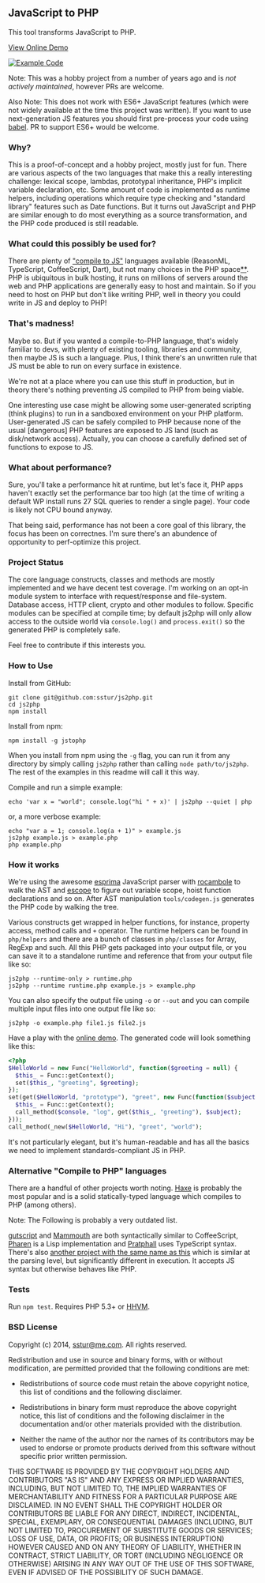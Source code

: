 ## JavaScript to PHP

This tool transforms JavaScript to PHP.

[View Online Demo][2]

[![Example Code](https://raw.githubusercontent.com/sstur/js2php/master/demo/images/example.png)][2]

Note: This was a hobby project from a number of years ago and is _not actively maintained_, however PRs are welcome.

Also Note: This does not work with ES6+ JavaScript features (which were not widely available at the time this project was written). If you want to use next-generation JS features you should first pre-process your code using [babel][20]. PR to support ES6+ would be welcome.

### Why?

This is a proof-of-concept and a hobby project, mostly just for fun. There are various aspects of the two languages that make this a really interesting challenge: lexical scope, lambdas, prototypal inheritance, PHP's implicit variable declaration, etc. Some amount of code is implemented as runtime helpers, including operations which require type checking and "standard library" features such as Date functions. But it turns out JavaScript and PHP are similar enough to do most everything as a source transformation, and the PHP code produced is still readable.

### What could this possibly be used for?

There are plenty of ["compile to JS"][3] languages available (ReasonML, TypeScript, CoffeeScript, Dart), but not many choices in the PHP space[\*\*](#alternatives). PHP is ubiquitous in bulk hosting, it runs on millions of servers around the web and PHP applications are generally easy to host and maintain. So if you need to host on PHP but don't like writing PHP, well in theory you could write in JS and deploy to PHP!

### That's madness!

Maybe so. But if you wanted a compile-to-PHP language, that's widely familiar to devs, with plenty of existing tooling, libraries and community, then maybe JS is such a language. Plus, I think there's an unwritten rule that JS must be able to run on every surface in existence.

We're not at a place where you can use this stuff in production, but in theory there's nothing preventing JS compiled to PHP from being viable.

One interesting use case might be allowing some user-generated scripting (think plugins) to run in a sandboxed environment on your PHP platform. User-generated JS can be safely compiled to PHP because none of the usual [dangerous] PHP features are exposed to JS land (such as disk/network access). Actually, you can choose a carefully defined set of functions to expose to JS.

### What about performance?

Sure, you'll take a performance hit at runtime, but let's face it, PHP apps haven't exactly set the performance bar too high (at the time of writing a default WP install runs 27 SQL queries to render a single page). Your code is likely not CPU bound anyway.

That being said, performance has not been a core goal of this library, the focus has been on correctnes. I'm sure there's an abundence of opportunity to perf-optimize this project.

### Project Status

The core language constructs, classes and methods are mostly implemented and we have decent test coverage. I'm working on an opt-in module system to interface with request/response and file-system. Database access, HTTP client, crypto and other modules to follow. Specific modules can be specified at compile time; by default js2php will only allow access to the outside world via `console.log()` and `process.exit()` so the generated PHP is completely safe.

Feel free to contribute if this interests you.

### How to Use

Install from GitHub:

    git clone git@github.com:sstur/js2php.git
    cd js2php
    npm install

Install from npm:

    npm install -g jstophp

When you install from npm using the `-g` flag, you can run it from any directory by simply calling `js2php` rather than calling `node path/to/js2php`. The rest of the examples in this readme will call it this way.

Compile and run a simple example:

    echo 'var x = "world"; console.log("hi " + x)' | js2php --quiet | php

or, a more verbose example:

    echo "var a = 1; console.log(a + 1)" > example.js
    js2php example.js > example.php
    php example.php

### How it works

We're using the awesome [esprima][8] JavaScript parser with [rocambole][9] to walk the AST and [escope][10] to figure out variable scope, hoist function declarations and so on. After AST manipulation `tools/codegen.js` generates the PHP code by walking the tree.

Various constructs get wrapped in helper functions, for instance, property access, method calls and `+` operator. The runtime helpers can be found in `php/helpers` and there are a bunch of classes in `php/classes` for Array, RegExp and such. All this PHP gets packaged into your output file, or you can save it to a standalone runtime and reference that from your output file like so:

    js2php --runtime-only > runtime.php
    js2php --runtime runtime.php example.js > example.php

You can also specify the output file using `-o` or `--out` and you can compile multiple input files into one output file like so:

    js2php -o example.php file1.js file2.js

Have a play with the [online demo][2]. The generated code will look something like this:

```php
<?php
$HelloWorld = new Func("HelloWorld", function($greeting = null) {
  $this_ = Func::getContext();
  set($this_, "greeting", $greeting);
});
set(get($HelloWorld, "prototype"), "greet", new Func(function($subject = null) use (&$console) {
  $this_ = Func::getContext();
  call_method($console, "log", get($this_, "greeting"), $subject);
}));
call_method(_new($HelloWorld, "Hi"), "greet", "world");
```

It's not particularly elegant, but it's human-readable and has all the basics we need to implement standards-compliant JS in PHP.

### Alternative "Compile to PHP" languages

There are a handful of other projects worth noting. [Haxe][11] is probably the most popular and is a solid statically-typed language which compiles to PHP (among others).

Note: The Following is probably a very outdated list.

[gutscript][19] and [Mammouth][14] are both syntactically similar to CoffeeScript, [Pharen][13] is a Lisp implementation and [Pratphall][15] uses TypeScript syntax. There's also [another project with the same name as this][18] which is similar at the parsing level, but significantly different in execution. It accepts JS syntax but otherwise behaves like PHP.

### Tests

Run `npm test`. Requires PHP 5.3+ or [HHVM][16].

### BSD License

Copyright (c) 2014, sstur@me.com. All rights reserved.

Redistribution and use in source and binary forms, with or without modification,
are permitted provided that the following conditions are met:

- Redistributions of source code must retain the above copyright notice, this
  list of conditions and the following disclaimer.

- Redistributions in binary form must reproduce the above copyright notice,
  this list of conditions and the following disclaimer in the
  documentation and/or other materials provided with the distribution.

- Neither the name of the author nor the names of its contributors may be used
  to endorse or promote products derived from this software without specific
  prior written permission.

THIS SOFTWARE IS PROVIDED BY THE COPYRIGHT HOLDERS AND CONTRIBUTORS "AS IS" AND
ANY EXPRESS OR IMPLIED WARRANTIES, INCLUDING, BUT NOT LIMITED TO, THE IMPLIED
WARRANTIES OF MERCHANTABILITY AND FITNESS FOR A PARTICULAR PURPOSE ARE
DISCLAIMED. IN NO EVENT SHALL THE COPYRIGHT HOLDER OR CONTRIBUTORS BE LIABLE FOR
ANY DIRECT, INDIRECT, INCIDENTAL, SPECIAL, EXEMPLARY, OR CONSEQUENTIAL DAMAGES
(INCLUDING, BUT NOT LIMITED TO, PROCUREMENT OF SUBSTITUTE GOODS OR SERVICES;
LOSS OF USE, DATA, OR PROFITS; OR BUSINESS INTERRUPTION) HOWEVER CAUSED AND ON
ANY THEORY OF LIABILITY, WHETHER IN CONTRACT, STRICT LIABILITY, OR TORT
(INCLUDING NEGLIGENCE OR OTHERWISE) ARISING IN ANY WAY OUT OF THE USE OF THIS
SOFTWARE, EVEN IF ADVISED OF THE POSSIBILITY OF SUCH DAMAGE.

[2]: https://sstur.github.io/js2php/demo/
[3]: https://github.com/jashkenas/coffeescript/wiki/List-of-languages-that-compile-to-JS
[8]: https://esprima.org/
[9]: https://github.com/millermedeiros/rocambole
[10]: https://github.com/Constellation/escope
[11]: https://haxe.org/
[13]: https://github.com/scriptor/pharen
[14]: https://mammouth.boutglay.com/
[15]: https://github.com/scriptor/pharen
[16]: https://hhvm.com/
[18]: https://github.com/endel/js2php
[19]: https://github.com/c9s/gutscript
[20]: https://babeljs.io/
